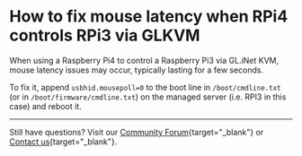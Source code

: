 # How to fix mouse latency when RPi4 controls RPi3 via GLKVM

When using a Raspberry Pi4 to control a Raspberry Pi3 via GL.iNet KVM, mouse latency issues may occur, typically lasting for a few seconds.

To fix it, append `usbhid.mousepoll=0` to the boot line in `/boot/cmdline.txt` (or in `/boot/firmware/cmdline.txt`) on the managed server (i.e. RPI3 in this case) and reboot it.

---

Still have questions? Visit our [Community Forum](https://forum.gl-inet.com){target="_blank"} or [Contact us](https://www.gl-inet.com/contacts/){target="_blank"}.